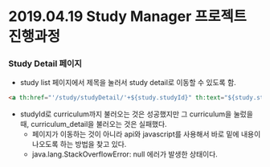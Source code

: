 # 2019.04.19 Study Manager 프로젝트 진행과정

### Study Detail 페이지
- study list 페이지에서 제목을 눌러서 study detail로 이동할 수 있도록 함.

```html
<a th:href="'/study/studyDetail/'+${study.studyId}" th:text="${study.studyName}">
```

- studyId로 curriculum까지 불러오는 것은 성공했지만 그 curriculum을 눌렀을 때, curriculum_detail을 불러오는 것은 실패했다. 
    * 페이지가 이동하는 것이 아니라 api와 javascript를 사용해서 바로 밑에 내용이 나오도록 하는 방법을 찾고 있다.
    * java.lang.StackOverflowError: null 에러가 발생한 상태이다.
